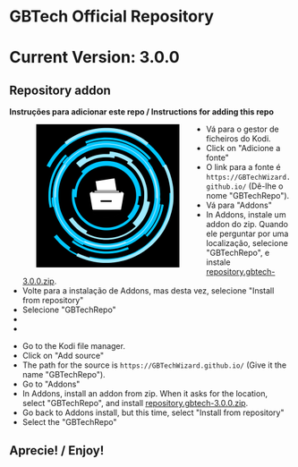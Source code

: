 # GBTech Official Repository
# Current Version: 3.0.0

## Repository addon

**Instruções para adicionar este repo / Instructions for adding this repo**

<img align="left" src="icon.png" width="256" hspace="48" title="GBTech Repository">

<p align="right">
  <ul>
    <li>Vá para o gestor de ficheiros do Kodi.</li>
    <li>Click on "Adicione a fonte"</li>
    <li>O link para a fonte é <code>https://GBTechWizard.github.io/</code> (Dê-lhe o nome "GBTechRepo").</li>
    <li>Vá para "Addons"</li>
    <li>In Addons, instale um addon do zip.  Quando ele perguntar por uma localização, selecione "GBTechRepo", e instale <a href="repository.gbtech-3.0.0.zip">repository.gbtech-3.0.0.zip</a>.</li>
    <li>Volte para a instalação de Addons, mas desta vez, selecione "Install from repository"</li>
    <li>Selecione "GBTechRepo"</li>
    <li> </li>
    <li> </li>
  </ul>
</p>
<p align="right">
  <ul>
    <li>Go to the Kodi file manager.</li>
    <li>Click on "Add source"</li>
    <li>The path for the source is <code>https://GBTechWizard.github.io/</code> (Give it the name "GBTechRepo").</li>
    <li>Go to "Addons"</li>
    <li>In Addons, install an addon from zip.  When it asks for the location, select "GBTechRepo", and install <a href="repository.gbtech-1.2.0.zip">repository.gbtech-3.0.0.zip</a>.</li>
    <li>Go back to Addons install, but this time, select "Install from repository"</li>
    <li>Select the "GBTechRepo"</li>
  </ul>
</p>

## Aprecie! / Enjoy!
